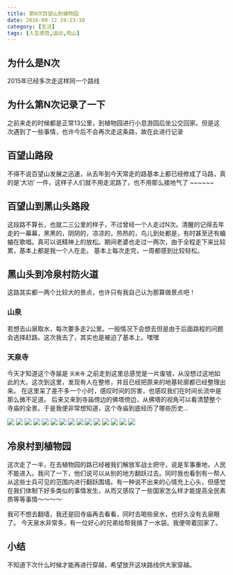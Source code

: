 ```yaml
---
title: 第N次百望山到植物园
date: 2016-09-12 19:23:10
category: [生活]
tags: [人生感悟,运动,爬山]
---
```


## 为什么是N次

2015年已经多次走这样同一个路线

## 为什么第N次记录了一下

之前来走的时候都是正常13公里，到植物园进行小息游园后坐公交回家。但是这次遇到了一些事情，也许今后不会再次走这条路，故在此进行记录

## 百望山路段

不得不说百望山发展之迅速，从去年到今天常走的路基本上都已经修成了马路，真的是‘大功’ 一件，这样子人们就不用走泥路了，也不用那么接地气了  ~~~~~~


## 百望山到黑山头路段  

这段路不算长，也就二三公里的样子，不过曾经一个人走过N次。清醒的记得去年走的一幕幕，黑黑的，阴阴的，凉凉的，热热的，鸟儿到处都是，有时甚至还有蛐蛐在歌唱。真可以说精神上的放松。期间老婆也走过一两次，由于全程走下来比较累，基本上都是我一个人在走。
基本上每次走完，一周都感到比较轻松。


## 黑山头到冷泉村防火道

这路其实都一两个比较大的景点，也许只有我自己认为那算做景点吧！

### 山泉

若想去山泉取水，每次要多走2公里。一般情况下会想去但是由于后面路程的问题会选择赶路。这次我去了，其实也是被迫了基本上。嘿嘿

### 天泉寺


今天才知道这个寺届是 `天泉寺` 之前走到这里总感觉是一片废墟，从没想过这地如此的大。这次到这里，发现有人在整修，并且已经把原来的地基轮廓都已经整理出来。
在这里呆了差不多一个小时，感叹时间的厉害，也感叹我们在时间长流中是那么微不足道。
后来又来到寺庙傍边的佛塔傍边，从佛塔的视角可以看清楚整个寺庙的全景。于是我便非常想知道，这个寺庙到底经历了哪些历史...

![](/images/tianquansi/IMG_1938.jpg)
![](/images/tianquansi/IMG_1939.jpg)
![](/images/tianquansi/IMG_1940.jpg)
![](/images/tianquansi/IMG_1941.jpg)
![](/images/tianquansi/IMG_1942.jpg)
![](/images/tianquansi/IMG_1943.jpg)
![](/images/tianquansi/IMG_1944.jpg)
![](/images/tianquansi/IMG_1947.jpg)
![](/images/tianquansi/IMG_1948.jpg)
![](/images/tianquansi/IMG_1949.jpg)
![](/images/tianquansi/IMG_1950.jpg)
![](/images/tianquansi/IMG_1951.jpg)
![](/images/tianquansi/IMG_1958.jpg)
![](/images/tianquansi/IMG_1959.jpg)
![](/images/tianquansi/IMG_1963.jpg)

## 冷泉村到植物园  

这次走了一半，在去植物园的路已经被我们解放军战士把守，说是军事重地，人民不能进入。我问了一下，他们说可以从别的地方翻跃过去。同时我也看到有一帮人从这些士兵可见的范围内进行翻跃围墙。有一种说不出来的心情充上心头，但感觉在我们体制下好多类似的事情发生，从而又感叹了一些国家怎么样才能提高全民素质等等事情～～～～


我可不想去翻墙，我还是回寺庙再去看看，同时去喝些泉水，也好久没有去泉眼了。
今天泉水非常多，有一位好心的兄弟给帮我搞了一水袋。我便带着回家了。

## 小结

不知道下次什么时候才能再进行穿越，希望放开这块路线供大家穿越。
